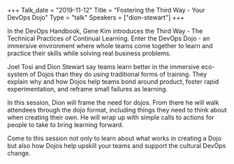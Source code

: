 +++
Talk_date = "2019-11-12"
Title = "Fostering the Third Way - Your DevOps Dojo"
Type = "talk"
Speakers = ["dion-stewart"]
+++

In the DevOps Handbook, Gene Kim introduces the Third Way - The Technical Practices of Continual Learning. Enter the DevOps Dojo - an immersive environment where whole teams come together to learn and practice their skills while solving real business problems.

Joel Tosi and Dion Stewart say teams learn better in the immersive eco-system of Dojos than they do using traditional forms of training. They explain why and how Dojos help teams bond around product, foster rapid experimentation, and reframe small failures as learning.

In this session, Dion will frame the need for dojos. From there he will walk attendees through the dojo format, including things they need to think about when creating their own. He will wrap up with simple calls to actions for people to take to bring learning forward.

Come to this session not only to learn about what works in creating a Dojo but also how Dojos help upskill your teams and support the cultural DevOps change.